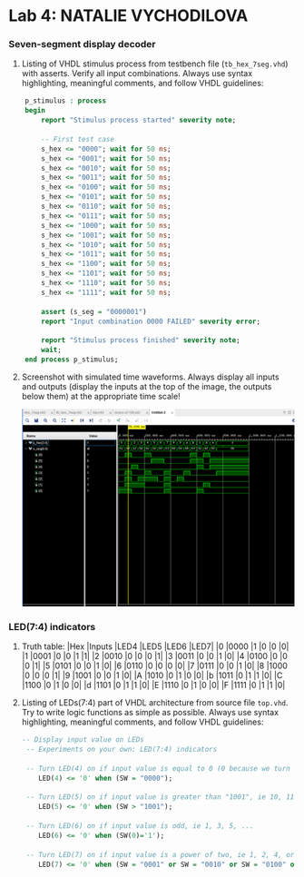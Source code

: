 # Lab 4: NATALIE VYCHODILOVA

### Seven-segment display decoder

1. Listing of VHDL stimulus process from testbench file (`tb_hex_7seg.vhd`) with asserts. Verify all input combinations. Always use syntax highlighting, meaningful comments, and follow VHDL guidelines:

```vhdl
    p_stimulus : process
    begin
        report "Stimulus process started" severity note;

        -- First test case
        s_hex <= "0000"; wait for 50 ns;
        s_hex <= "0001"; wait for 50 ns;
        s_hex <= "0010"; wait for 50 ns;
        s_hex <= "0011"; wait for 50 ns;
        s_hex <= "0100"; wait for 50 ns;
        s_hex <= "0101"; wait for 50 ns;
        s_hex <= "0110"; wait for 50 ns;
        s_hex <= "0111"; wait for 50 ns;
        s_hex <= "1000"; wait for 50 ns;
        s_hex <= "1001"; wait for 50 ns;
        s_hex <= "1010"; wait for 50 ns;
        s_hex <= "1011"; wait for 50 ns;
        s_hex <= "1100"; wait for 50 ns;
        s_hex <= "1101"; wait for 50 ns;
        s_hex <= "1110"; wait for 50 ns;
        s_hex <= "1111"; wait for 50 ns;
        
        assert (s_seg = "0000001")
        report "Input combination 0000 FAILED" severity error;

        report "Stimulus process finished" severity note;
        wait;
    end process p_stimulus;
```

2. Screenshot with simulated time waveforms. Always display all inputs and outputs (display the inputs at the top of the image, the outputs below them) at the appropriate time scale!

   ![your figure](images/sim.PNG)

### LED(7:4) indicators
1. Truth table: 
|Hex	|Inputs	|LED4	|LED5	|LED6	|LED7|
|0	|0000	|1	|0	|0	|0|
|1	|0001	|0	|0	|1	|1|
|2	|0010	|0	|0	|0	|1|
|3	|0011	|0	|0	|1	|0|
|4	|0100	|0	|0	|0	|1|
|5	|0101	|0	|0	|1	|0|
|6	|0110	|0	|0	|0	|0|
|7	|0111	|0	|0	|1	|0|
|8	|1000	|0	|0	|0	|1|
|9	|1001	|0	|0	|1	|0|
|A	|1010	|0	|1	|0	|0|
|b	|1011	|0	|1	|1	|0|
|C	|1100	|0	|1	|0	|0|
|d	|1101	|0	|1	|1	|0|
|E	|1110	|0	|1	|0	|0|
|F	|1111	|0	|1	|1	|0|

2. Listing of LEDs(7:4) part of VHDL architecture from source file `top.vhd`. Try to write logic functions as simple as possible. Always use syntax highlighting, meaningful comments, and follow VHDL guidelines:

   ```vhdl
   -- Display input value on LEDs
    -- Experiments on your own: LED(7:4) indicators

    -- Turn LED(4) on if input value is equal to 0 (0 because we turn on LED by 0)
       LED(4) <= '0' when (SW = "0000");

    -- Turn LED(5) on if input value is greater than "1001", ie 10, 11, 12, ...
       LED(5) <= '0' when (SW > "1001");

    -- Turn LED(6) on if input value is odd, ie 1, 3, 5, ...
       LED(6) <= '0' when (SW(0)='1');

    -- Turn LED(7) on if input value is a power of two, ie 1, 2, 4, or 8
       LED(7) <= '0' when (SW = "0001" or SW = "0010" or SW = "0100" or SW = "1000");
   ```
